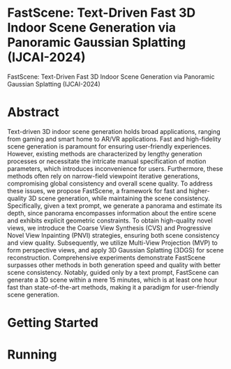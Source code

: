 # FastScene: Text-Driven Fast 3D Indoor Scene Generation via Panoramic Gaussian Splatting (IJCAI-2024)
FastScene: Text-Driven Fast 3D Indoor Scene Generation via Panoramic Gaussian Splatting (IJCAI-2024)

 # Abstract
Text-driven 3D indoor scene generation holds broad applications, 
ranging from gaming and smart home to AR/VR applications. 
Fast and high-fidelity scene generation is paramount for ensuring user-friendly experiences. 
However, existing methods are characterized by lengthy generation processes 
or necessitate the intricate manual specification of motion parameters, which introduces inconvenience for users. 
Furthermore, these methods often rely on narrow-field viewpoint iterative generations, 
compromising global consistency and overall scene quality. 
To address these issues, we propose FastScene, a framework for fast and higher-quality 3D scene generation, 
while maintaining the scene consistency. 
Specifically, given a text prompt, we generate a panorama and estimate its depth, 
since panorama encompasses information about the entire scene and exhibits explicit geometric constraints. 
To obtain high-quality novel views, we introduce the Coarse View Synthesis (CVS) and Progressive Novel View Inpainting (PNVI) strategies, 
ensuring both scene consistency and view quality. Subsequently, we utilize Multi-View Projection (MVP) to form perspective views, 
and apply 3D Gaussian Splatting (3DGS) for scene reconstruction. 
Comprehensive experiments demonstrate FastScene surpasses other methods in both generation speed and quality with better scene consistency. 
Notably, guided only by a text prompt, FastScene can generate a 3D scene within a mere 15 minutes, 
which is at least one hour fast than state-of-the-art methods,
making it a paradigm for user-friendly scene generation. 

 # Getting Started

 # Running
